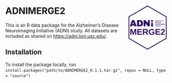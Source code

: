 
<!-- README.md is generated from README.Rmd. Please edit that file -->
<!-- R package versioning: first two digits are for code; last digit is data release number  -->

# ADNIMERGE2 <a href="https://adni.loni.usc.edu/"><img src="man/figures/logo.png" align="right" height="138" /></a>

This is an R data package for the Alzheimer’s Disease Neuroimaging
Initiative (ADNI) study. All datasets are included as shared on
<https://adni.loni.usc.edu/>.

## Installation

To install the package locally, run
`install.packages("path/to/ADNIMERGE2_0.1.1.tar.gz", repos = NULL, type = "source")`
